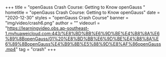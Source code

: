 +++
    title = "openGauss Crash Course: Getting to Know openGauss "
    hometitle = "openGauss Crash Course: Getting to Know openGauss"
    date = "2020-12-30"
    styles = "openGauss Crash Course"
    banner = "img/video/crash6.png"
    author = ""
    videourl = "https://learningvideo.obs.ap-southeast-1.myhuaweicloud.com:443/%E8%BD%BB%E6%9D%BE%E4%B8%8A%E6%89%8BopenGauss/01%20%E8%BD%BB%E6%9D%BE%E4%B8%8A%E6%89%8BopenGauss%E4%B9%8B%E5%88%9D%E8%AF%86openGauss.mp4"
    tag = "crash"
+++